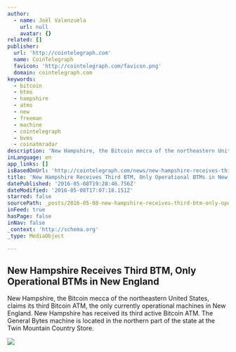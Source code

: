 ```yaml
---
author:
  - name: Joël Valenzuela
    url: null
    avatar: {}
related: []
publisher:
  url: 'http://cointelegraph.com'
  name: CoinTelegraph
  favicon: 'http://cointelegraph.com/favicon.png'
  domain: cointelegraph.com
keywords:
  - bitcoin
  - btms
  - hampshire
  - atms
  - new
  - freeman
  - machine
  - cointelegraph
  - bvms
  - coinatmradar
description: 'New Hampshire, the Bitcoin mecca of the northeastern United States, claims its third Bitcoin ATM, the only currently operational machines in New England. New Hampshire has received its third active Bitcoin ATM. The General Bytes machine is located in the northern part of the state at the Twin Mountain Country Store.'
inLanguage: en
app_links: []
isBasedOnUrl: 'http://cointelegraph.com/news/new-hampshire-receives-third-btm-only-operational-btms-in-new-england'
title: 'New Hampshire Receives Third BTM, Only Operational BTMs in New England'
datePublished: '2016-05-08T19:28:46.756Z'
dateModified: '2016-05-08T17:07:18.151Z'
starred: false
sourcePath: _posts/2016-05-08-new-hampshire-receives-third-btm-only-operational-btms-in-n.md
inFeed: true
hasPage: false
inNav: false
_context: 'http://schema.org'
_type: MediaObject

---
```

<article style=""><h1>New Hampshire Receives Third BTM, Only Operational BTMs in New England</h1><p>New Hampshire, the Bitcoin mecca of the northeastern United States, claims its third Bitcoin ATM, the only currently operational machines in New England. New Hampshire has received its third active Bitcoin ATM. The General Bytes machine is located in the northern part of the state at the Twin Mountain Country Store.</p><img src="http://cointelegraph.com/images/725_aHR0cDovL2NvaW50ZWxlZ3JhcGguY29tL3N0b3JhZ2UvdXBsb2Fkcy92aWV3L2QzOGRjZDE5YjZmMmNiMmY3MjljNGMxOGM0ZjMzYmM5LmpwZw==.jpg" /></article>